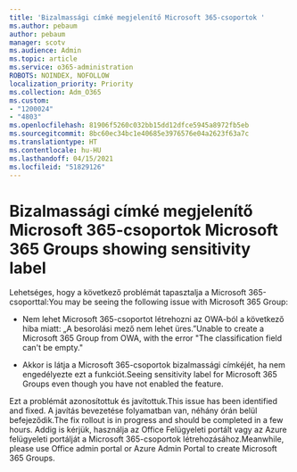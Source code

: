 ```yaml
---
title: 'Bizalmassági címké megjelenítő Microsoft 365-csoportok '
ms.author: pebaum
author: pebaum
manager: scotv
ms.audience: Admin
ms.topic: article
ms.service: o365-administration
ROBOTS: NOINDEX, NOFOLLOW
localization_priority: Priority
ms.collection: Adm_O365
ms.custom:
- "1200024"
- "4803"
ms.openlocfilehash: 81906f5260c032bb15dd12dfce5945a8972fb5eb
ms.sourcegitcommit: 8bc60ec34bc1e40685e3976576e04a2623f63a7c
ms.translationtype: HT
ms.contentlocale: hu-HU
ms.lasthandoff: 04/15/2021
ms.locfileid: "51829126"
---
```

# <a name="microsoft-365-groups-showing-sensitivity-label"></a><span data-ttu-id="a2c31-102">Bizalmassági címké megjelenítő Microsoft 365-csoportok </span><span class="sxs-lookup"><span data-stu-id="a2c31-102">Microsoft 365 Groups showing sensitivity label</span></span>

<span data-ttu-id="a2c31-103">Lehetséges, hogy a következő problémát tapasztalja a Microsoft 365-csoporttal:</span><span class="sxs-lookup"><span data-stu-id="a2c31-103">You may be seeing the following issue with Microsoft 365 Group:</span></span>

- <span data-ttu-id="a2c31-104">Nem lehet Microsoft 365-csoportot létrehozni az OWA-ból a következő hiba miatt: „A besorolási mező nem lehet üres.”</span><span class="sxs-lookup"><span data-stu-id="a2c31-104">Unable to create a Microsoft 365 Group from OWA, with the error "The classification field can't be empty."</span></span>

- <span data-ttu-id="a2c31-105">Akkor is látja a Microsoft 365-csoportok bizalmassági címkéjét, ha nem engedélyezte ezt a funkciót.</span><span class="sxs-lookup"><span data-stu-id="a2c31-105">Seeing sensitivity label for Microsoft 365 Groups even though you have not enabled the feature.</span></span>

<span data-ttu-id="a2c31-106">Ezt a problémát azonosítottuk és javítottuk.</span><span class="sxs-lookup"><span data-stu-id="a2c31-106">This issue has been identified and fixed.</span></span> <span data-ttu-id="a2c31-107">A javítás bevezetése folyamatban van, néhány órán belül befejeződik.</span><span class="sxs-lookup"><span data-stu-id="a2c31-107">The fix rollout is in progress and should be completed in a few hours.</span></span> <span data-ttu-id="a2c31-108">Addig is kérjük, használja az Office Felügyeleti portált vagy az Azure felügyeleti portálját a Microsoft 365-csoportok létrehozásához.</span><span class="sxs-lookup"><span data-stu-id="a2c31-108">Meanwhile, please use Office admin portal or Azure Admin Portal to create Microsoft 365 Groups.</span></span>  
